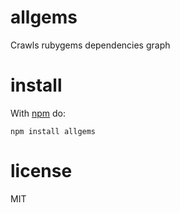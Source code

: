# allgems

Crawls rubygems dependencies graph

# install

With [npm](https://npmjs.org) do:

```
npm install allgems
```

# license

MIT
